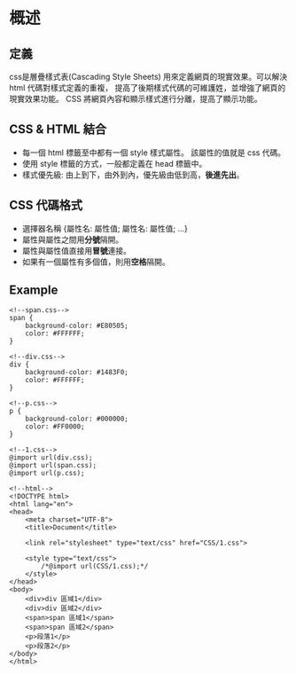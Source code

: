 # 概述

## 定義
css是層疊樣式表(Cascading Style Sheets) 用來定義網頁的現實效果。可以解決 html 代碼對樣式定義的重複，
提高了後期樣式代碼的可維護姓，並增強了網頁的現實效果功能。
CSS 將網頁內容和顯示樣式進行分離，提高了顯示功能。

## CSS & HTML 結合
- 每一個 html 標籤至中都有一個 style 樣式屬性。
  該屬性的值就是 css 代碼。
- 使用 style 標籤的方式，一般都定義在 head 標籤中。
- 樣式優先級: 由上到下，由外到內，優先級由低到高，**後進先出**。

## CSS 代碼格式
- 選擇器名稱 {屬性名: 屬性值; 屬性名: 屬性值; ...}
- 屬性與屬性之間用**分號**隔開。
- 屬性與屬性值直接用**冒號**連接。
- 如果有一個屬性有多個值，則用**空格**隔開。

## Example
```
<!--span.css-->
span {
	background-color: #E80505;
	color: #FFFFFF;
}

<!--div.css-->
div {
	background-color: #1483F0;
	color: #FFFFFF;
}

<!--p.css-->
p {
	background-color: #000000;
	color: #FF0000;
}

<!--1.css-->
@import url(div.css);
@import url(span.css);
@import url(p.css);

<!--html-->
<!DOCTYPE html>
<html lang="en">
<head>
	<meta charset="UTF-8">
	<title>Document</title>
	
	<link rel="stylesheet" type="text/css" href="CSS/1.css">

	<style type="text/css">
		/*@import url(CSS/1.css);*/
	</style>
</head>
<body>
	<div>div 區域1</div>
	<div>div 區域2</div>
	<span>span 區域1</span>
	<span>span 區域2</span>
	<p>段落1</p>
	<p>段落2</p>
</body>
</html>
```
